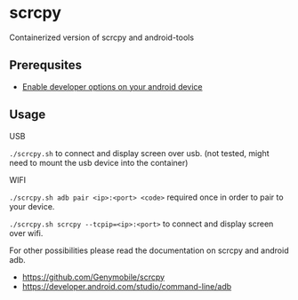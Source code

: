# scrcpy

Containerized version of scrcpy and android-tools

## Prerequsites

* [Enable developer options on your android device](https://developer.android.com/studio/debug/dev-options#enable)

## Usage
USB

`./scrcpy.sh` to connect and display screen over usb. (not tested, might need to mount the usb device into the container)

WIFI

`./scrcpy.sh adb pair <ip>:<port> <code>` required once in order to pair to your device.

`./scrcpy.sh scrcpy --tcpip=<ip>:<port>` to connect and display screen over wifi.

For other possibilities please read the documentation on scrcpy and android adb.

* https://github.com/Genymobile/scrcpy
* https://developer.android.com/studio/command-line/adb

